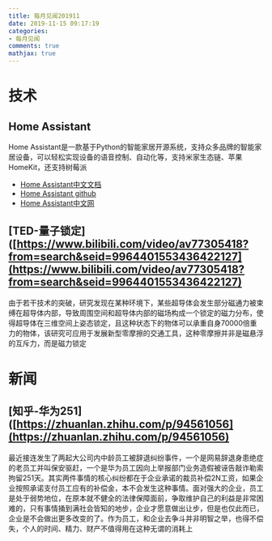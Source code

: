 ```yaml
---
title: 每月见闻201911
date: 2019-11-15 09:17:19
categories:
- 每月见闻
comments: true
mathjax: true
---
```


# 技术

## Home Assistant

Home Assistant是一款基于Python的智能家居开源系统，支持众多品牌的智能家居设备，可以轻松实现设备的语音控制、自动化等，支持米家生态链、苹果HomeKit，还支持树莓派
* [Home Assistant中文文档](https://home-assistant.cc/hassio/)
* [Home Assistant github](https://github.com/home-assistant/home-assistant)
* [Home Assistant中文网](https://www.hachina.io/)

## [TED-量子锁定]([https://www.bilibili.com/video/av77305418?from=search&seid=9964401553436422127](https://www.bilibili.com/video/av77305418?from=search&seid=9964401553436422127)

由于若干技术的突破，研究发现在某种环境下，某些超导体会发生部分磁通力被束缚在超导体内部，导致周围空间和超导体内部的磁场构成一个锁定的磁力分布，使得超导体在三维空间上姿态锁定，且这种状态下的物体可以承重自身70000倍重力的物体，该研究可应用于发展新型零摩擦的交通工具，这种零摩擦并非是磁悬浮的互斥力，而是磁力锁定


# 新闻

## [知乎-华为251]([https://zhuanlan.zhihu.com/p/94561056](https://zhuanlan.zhihu.com/p/94561056)

最近接连发生了两起大公司内中龄员工被辞退纠纷事件，一个是网易辞退身患绝症的老员工并叫保安驱赶，一个是华为员工因向上举报部门业务造假被诬告敲诈勒索拘留251天。其实两件事情的核心纠纷都在于企业承诺的裁员补偿2N工资，如果企业按照承诺支付员工应有的补偿金，本不会发生这种事情。面对强大的企业，员工是处于弱势地位，在原本就不健全的法律保障面前，争取维护自己的利益是非常困难的，只有事情捅到满社会皆知的地步，企业才愿意做出让步，但是也仅此而已，企业是不会做出更多改变的了。作为员工，和企业去争斗并非明智之举，也得不偿失，个人的时间、精力、财产不值得用在这种无谓的消耗上